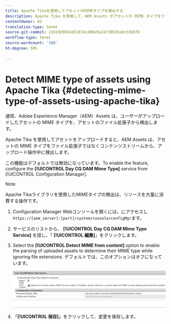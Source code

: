 ```yaml
---
title: Apache Tikaを使用してアセットのMIMEタイプを検出する
description: Apache Tika を使用して、AEM Assets がアセットの MIME タイプをファイル拡張子ではなくコンテンツストリームから、アップロード操作中に検出できるようにします。
contentOwner: AG
translation-type: tm+mt
source-git-commit: 23d19d9656d61874cd00a9a2473092be0c53b8f8
workflow-type: tm+mt
source-wordcount: '180'
ht-degree: 50%

---
```



# Detect MIME type of assets using Apache Tika {#detecting-mime-type-of-assets-using-apache-tika}

通常、Adobe Experience Manager（AEM）Assets は、ユーザーがアップロードしたアセットの MIME タイプを、アセットのファイル拡張子から検出します。

Apache Tika を使用してアセットをアップロードすると、AEM Assets は、アセットの MIME タイプをファイル拡張子ではなくコンテンツストリームから、アップロード操作中に検出します。

この機能はデフォルトでは無効になっています。To enable the feature, configure the **[!UICONTROL Day CQ DAM Mime Type]** service from [!UICONTROL Configuration Manager].

>[!NOTE]
>
>Apache Tikaライブラリを使用したMIMEタイプの検出は、リソースを大量に消費する操作です。

1. Configuration Manager Webコンソールを開くには、にアクセスし `https://[aem_server]:[port]/system/console/configMgr`ます。

1. サービスのリストから、 **[!UICONTROL Day CQ DAM Mime Type Service]** を探し、「 **[!UICONTROL 編集]**」をクリックします。

1. Select the **[!UICONTROL Detect MIME from content]** option to enable the parsing of uploaded assets to determine their MIME type while ignoring file extensions. デフォルトでは、このオプションはオフになっています。

   ![chlimage_1-333](assets/chlimage_1-333.png)

1. 「**[!UICONTROL 保存]**」をクリックして、変更を保存します。
